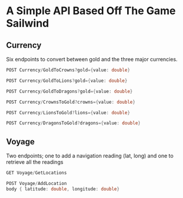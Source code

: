 # A Simple API Based Off The Game Sailwind

## Currency
Six endpoints to convert between gold and the three major currencies.

```csharp
POST Currency/GoldToCrowns?gold={value: double}
```

```csharp
POST Currency/GoldToLions?gold={value: double}
```

```csharp
POST Currency/GoldToDragons?gold={value: double}
```

```csharp
POST Currency/CrownsToGold?crowns={value: double}
```

```csharp
POST Currency/LionsToGold?lions={value: double}
```

```csharp
POST Currency/DragonsToGold?dragons={value: double}
```

## Voyage
Two endpoints; one to add a navigation reading (lat, long) and one to retrieve all the readings

```csharp
GET Voyage/GetLocations
```

```csharp
POST Voyage/AddLocation
body { latitude: double, longitude: double}
```
